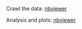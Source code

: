Crawl the data: [nbviewer](https://raw.githubusercontent.com/herrfz/tennis/master/tennis_rankings.ipynb)

Analysis and plots: [nbviewer](http://nbviewer.ipython.org/github/herrfz/tennis/blob/master/plot_rank.ipynb)
